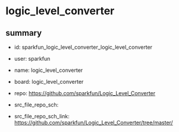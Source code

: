# logic_level_converter
 
## summary 
* id: sparkfun_logic_level_converter_logic_level_converter
* user: sparkfun
* name: logic_level_converter
* board: logic_level_converter
* repo: https://github.com/sparkfun/Logic_Level_Converter



* src_file_repo_sch: 
* src_file_repo_sch_link: https://github.com/sparkfun/Logic_Level_Converter/tree/master/






